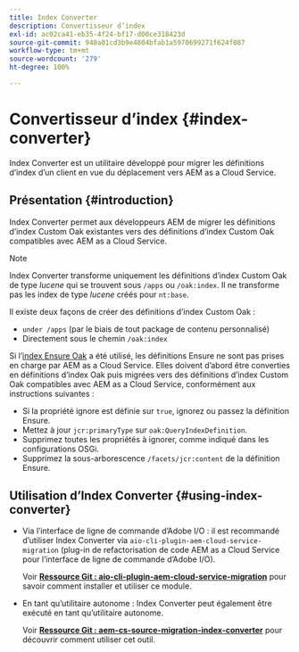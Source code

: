 ```yaml
---
title: Index Converter
description: Convertisseur d’index
exl-id: ac02ca41-eb35-4f24-bf17-d00ce318423d
source-git-commit: 940a01cd3b9e4804bfab1a5970699271f624f087
workflow-type: tm+mt
source-wordcount: '279'
ht-degree: 100%

---
```


# Convertisseur d’index {#index-converter}

Index Converter est un utilitaire développé pour migrer les définitions d’index d’un client en vue du déplacement vers AEM as a Cloud Service.

## Présentation {#introduction}

Index Converter permet aux développeurs AEM de migrer les définitions d’index Custom Oak existantes vers des définitions d’index Custom Oak compatibles avec AEM as a Cloud Service.

>[!NOTE]
>Index Converter transforme uniquement les définitions d’index Custom Oak de type *lucene* qui se trouvent sous `/apps` ou `/oak:index`. Il ne transforme pas les index de type *lucene* créés pour `nt:base`.

Il existe deux façons de créer des définitions d’index Custom Oak :

* `under /apps` (par le biais de tout package de contenu personnalisé)
* Directement sous le chemin `/oak:index`

Si l’[index Ensure Oak](https://adobe-consulting-services.github.io/acs-aem-commons/features/ensure-oak-index/index.html) a été utilisé, les définitions Ensure ne sont pas prises en charge par AEM as a Cloud Service. Elles doivent d’abord être converties en définitions d’index Oak puis migrées vers des définitions d’index Custom Oak compatibles avec AEM as a Cloud Service, conformément aux instructions suivantes :

* Si la propriété ignore est définie sur `true`, ignorez ou passez la définition Ensure.
* Mettez à jour `jcr:primaryType` sur `oak:QueryIndexDefinition`.
* Supprimez toutes les propriétés à ignorer, comme indiqué dans les configurations OSGi.
* Supprimez la sous-arborescence `/facets/jcr:content` de la définition Ensure.

## Utilisation d’Index Converter {#using-index-converter}

* Via l’interface de ligne de commande d’Adobe I/O : il est recommandé d’utiliser Index Converter via `aio-cli-plugin-aem-cloud-service-migration` (plug-in de refactorisation de code AEM as a Cloud Service pour l’interface de ligne de commande d’Adobe I/O).

   Voir **[Ressource Git : aio-cli-plugin-aem-cloud-service-migration](https://github.com/adobe/aio-cli-plugin-aem-cloud-service-migration#introduction)** pour savoir comment installer et utiliser ce module.

* En tant qu’utilitaire autonome : Index Converter peut également être exécuté en tant qu’utilitaire autonome.

   Voir **[Ressource Git : aem-cs-source-migration-index-converter](https://github.com/adobe/aem-cloud-service-source-migration/tree/master/packages/index-converter)** pour découvrir comment utiliser cet outil.
